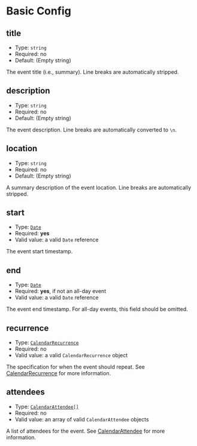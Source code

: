 # Basic Config

## title

* Type: `string`
* Required: no
* Default: (Empty string)

The event title (i.e., summary). Line breaks are automatically stripped.

## description

* Type: `string`
* Required: no
* Default: (Empty string)

The event description. Line breaks are automatically converted to `\n`.

## location

* Type: `string`
* Required: no
* Default: (Empty string)

A summary description of the event location. Line breaks are automatically stripped.

## start

* Type: [`Date`](https://developer.mozilla.org/en-US/docs/Web/JavaScript/Reference/Global_Objects/Date)
* Required: **yes**
* Valid value: a valid `Date` reference

The event start timestamp.

## end

* Type: [`Date`](https://developer.mozilla.org/en-US/docs/Web/JavaScript/Reference/Global_Objects/Date)
* Required: **yes**, if not an all-day event
* Valid value: a valid `Date` reference

The event end timestamp. For all-day events, this field should be omitted.

## recurrence

* Type: [`CalendarRecurrence`](recurrence.md)
* Required: no
* Valid value: a valid `CalendarRecurrence` object

The specification for when the event should repeat. See [CalendarRecurrence](recurrence.md) for more information.

## attendees <Badge text="6.2.3" vertical="middle" />

* Type: [`CalendarAttendee[]`](attendees.md)
* Required: no
* Valid value: an array of valid `CalendarAttendee` objects

A list of attendees for the event. See [CalendarAttendee](attendees.md) for more information.
